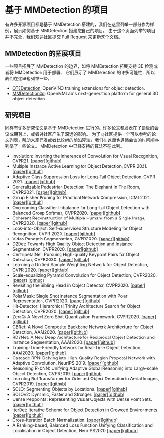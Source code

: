 # 基于 MMDetection 的项目

有许多开源项目都是基于 MMDetection 搭建的，我们在这里列举一部分作为样例，展示如何基于 MMDetection 搭建您自己的项目。
由于这个页面列举的项目并不完全，我们欢迎社区提交 Pull Request 来更新这个文档。

## MMDetection 的拓展项目

一些项目拓展了 MMDetection 的边界，如将 MMDetection 拓展支持 3D 检测或者将 MMDetection 用于部署。
它们展示了 MMDetection 的许多可能性，所以我们在这里也列举一些。

- [OTEDetection](https://github.com/opencv/rsidetection): OpenVINO training extensions for object detection.
- [MMDetection3d](https://github.com/open-mmlab/rsidetection3d): OpenMMLab's next-generation platform for general 3D object detection.

## 研究项目

同样有许多研究论文是基于 MMDetection 进行的。许多论文都发表在了顶级的会议或期刊上，或者对社区产生了深远的影响。
为了向社区提供一个可以参考的论文列表，帮助大家开发或者比较新的前沿算法，我们在这里也遵循会议的时间顺序列举了一些论文。
MMDetection 中已经支持的算法不在此列。

- Involution: Inverting the Inherence of Convolution for Visual Recognition, CVPR21. [\[paper\]](https://arxiv.org/abs/2103.06255)[\[github\]](https://github.com/d-li14/involution)
- Multiple Instance Active Learning for Object Detection, CVPR 2021. [\[paper\]](https://openaccess.thecvf.com/content/CVPR2021/papers/Yuan_Multiple_Instance_Active_Learning_for_Object_Detection_CVPR_2021_paper.pdf)[\[github\]](https://github.com/yuantn/MI-AOD)
- Adaptive Class Suppression Loss for Long-Tail Object Detection, CVPR 2021. [\[paper\]](https://arxiv.org/abs/2104.00885)[\[github\]](https://github.com/CASIA-IVA-Lab/ACSL)
- Generalizable Pedestrian Detection: The Elephant In The Room, CVPR2021. [\[paper\]](https://arxiv.org/abs/2003.08799)[\[github\]](https://github.com/hasanirtiza/Pedestron)
- Group Fisher Pruning for Practical Network Compression, ICML2021. [\[paper\]](https://github.com/jshilong/FisherPruning/blob/main/resources/paper.pdf)[\[github\]](https://github.com/jshilong/FisherPruning)
- Overcoming Classifier Imbalance for Long-tail Object Detection with Balanced Group Softmax, CVPR2020. [\[paper\]](http://openaccess.thecvf.com/content_CVPR_2020/papers/Li_Overcoming_Classifier_Imbalance_for_Long-Tail_Object_Detection_With_Balanced_Group_CVPR_2020_paper.pdf)[\[github\]](https://github.com/FishYuLi/BalancedGroupSoftmax)
- Coherent Reconstruction of Multiple Humans from a Single Image, CVPR2020. [\[paper\]](https://jiangwenpl.github.io/multiperson/)[\[github\]](https://github.com/JiangWenPL/multiperson)
- Look-into-Object: Self-supervised Structure Modeling for Object Recognition, CVPR 2020. [\[paper\]](http://openaccess.thecvf.com/content_CVPR_2020/papers/Zhou_Look-Into-Object_Self-Supervised_Structure_Modeling_for_Object_Recognition_CVPR_2020_paper.pdf)[\[github\]](https://github.com/JDAI-CV/LIO)
- Video Panoptic Segmentation, CVPR2020. [\[paper\]](https://arxiv.org/abs/2006.11339)[\[github\]](https://github.com/mcahny/vps)
- D2Det: Towards High Quality Object Detection and Instance Segmentation, CVPR2020. [\[paper\]](http://openaccess.thecvf.com/content_CVPR_2020/html/Cao_D2Det_Towards_High_Quality_Object_Detection_and_Instance_Segmentation_CVPR_2020_paper.html)[\[github\]](https://github.com/JialeCao001/D2Det)
- CentripetalNet: Pursuing High-quality Keypoint Pairs for Object Detection, CVPR2020. [\[paper\]](https://arxiv.org/abs/2003.09119)[\[github\]](https://github.com/KiveeDong/CentripetalNet)
- Learning a Unified Sample Weighting Network for Object Detection, CVPR 2020. [\[paper\]](http://openaccess.thecvf.com/content_CVPR_2020/html/Cai_Learning_a_Unified_Sample_Weighting_Network_for_Object_Detection_CVPR_2020_paper.html)[\[github\]](https://github.com/caiqi/sample-weighting-network)
- Scale-equalizing Pyramid Convolution for Object Detection, CVPR2020. [\[paper\]](https://arxiv.org/abs/2005.03101) [\[github\]](https://github.com/jshilong/SEPC)
- Revisiting the Sibling Head in Object Detector, CVPR2020. [\[paper\]](https://arxiv.org/abs/2003.07540)[\[github\]](https://github.com/Sense-X/TSD)
- PolarMask: Single Shot Instance Segmentation with Polar Representation, CVPR2020. [\[paper\]](https://arxiv.org/abs/1909.13226)[\[github\]](https://github.com/xieenze/PolarMask)
- Hit-Detector: Hierarchical Trinity Architecture Search for Object Detection, CVPR2020. [\[paper\]](https://arxiv.org/abs/2003.11818)[\[github\]](https://github.com/ggjy/HitDet.pytorch)
- ZeroQ: A Novel Zero Shot Quantization Framework, CVPR2020. [\[paper\]](https://arxiv.org/abs/2001.00281)[\[github\]](https://github.com/amirgholami/ZeroQ)
- CBNet: A Novel Composite Backbone Network Architecture for Object Detection, AAAI2020. [\[paper\]](https://aaai.org/Papers/AAAI/2020GB/AAAI-LiuY.1833.pdf)[\[github\]](https://github.com/VDIGPKU/CBNet)
- RDSNet: A New Deep Architecture for Reciprocal Object Detection and Instance Segmentation, AAAI2020. [\[paper\]](https://arxiv.org/abs/1912.05070)[\[github\]](https://github.com/wangsr126/RDSNet)
- Training-Time-Friendly Network for Real-Time Object Detection, AAAI2020. [\[paper\]](https://arxiv.org/abs/1909.00700)[\[github\]](https://github.com/ZJULearning/ttfnet)
- Cascade RPN: Delving into High-Quality Region Proposal Network with Adaptive Convolution, NeurIPS 2019. [\[paper\]](https://arxiv.org/abs/1909.06720)[\[github\]](https://github.com/thangvubk/Cascade-RPN)
- Reasoning R-CNN: Unifying Adaptive Global Reasoning into Large-scale Object Detection, CVPR2019. [\[paper\]](http://openaccess.thecvf.com/content_CVPR_2019/papers/Xu_Reasoning-RCNN_Unifying_Adaptive_Global_Reasoning_Into_Large-Scale_Object_Detection_CVPR_2019_paper.pdf)[\[github\]](https://github.com/chanyn/Reasoning-RCNN)
- Learning RoI Transformer for Oriented Object Detection in Aerial Images, CVPR2019. [\[paper\]](https://arxiv.org/abs/1812.00155)[\[github\]](https://github.com/dingjiansw101/AerialDetection)
- SOLO: Segmenting Objects by Locations. [\[paper\]](https://arxiv.org/abs/1912.04488)[\[github\]](https://github.com/WXinlong/SOLO)
- SOLOv2: Dynamic, Faster and Stronger. [\[paper\]](https://arxiv.org/abs/2003.10152)[\[github\]](https://github.com/WXinlong/SOLO)
- Dense Peppoints: Representing Visual Objects with Dense Point Sets. [\[paper\]](https://arxiv.org/abs/1912.11473)[\[github\]](https://github.com/justimyhxu/Dense-RepPoints)
- IterDet: Iterative Scheme for Object Detection in Crowded Environments. [\[paper\]](https://arxiv.org/abs/2005.05708)[\[github\]](https://github.com/saic-vul/iterdet)
- Cross-Iteration Batch Normalization. [\[paper\]](https://arxiv.org/abs/2002.05712)[\[github\]](https://github.com/Howal/Cross-iterationBatchNorm)
- A Ranking-based, Balanced Loss Function Unifying Classification and Localisation in Object Detection, NeurIPS2020 [\[paper\]](https://arxiv.org/abs/2009.13592)[\[github\]](https://github.com/kemaloksuz/aLRPLoss)
